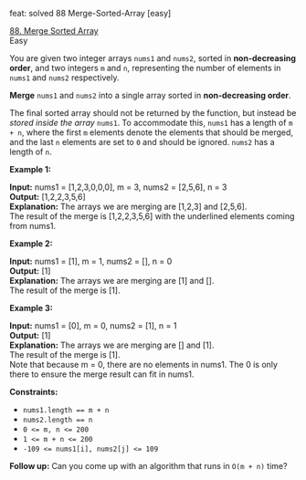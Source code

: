 feat: solved 88 Merge-Sorted-Array [easy]

[88. Merge Sorted Array](https://leetcode.com/problems/merge-sorted-array/)  
Easy

You are given two integer arrays  `nums1`  and  `nums2`, sorted in  **non-decreasing order**, and two integers  `m`  and  `n`, representing the number of elements in  `nums1`  and  `nums2`  respectively.

**Merge**  `nums1`  and  `nums2`  into a single array sorted in  **non-decreasing order**.

The final sorted array should not be returned by the function, but instead be  _stored inside the array_ `nums1`. To accommodate this,  `nums1`  has a length of  `m + n`, where the first  `m`  elements denote the elements that should be merged, and the last  `n`  elements are set to  `0`  and should be ignored.  `nums2`  has a length of  `n`.

**Example 1:**

**Input:** nums1 = [1,2,3,0,0,0], m = 3, nums2 = [2,5,6], n = 3  
**Output:** [1,2,2,3,5,6]  
**Explanation:** The arrays we are merging are [1,2,3] and [2,5,6].  
The result of the merge is [1,2,2,3,5,6] with the underlined elements coming from nums1.

**Example 2:**

**Input:** nums1 = [1], m = 1, nums2 = [], n = 0  
**Output:** [1]  
**Explanation:** The arrays we are merging are [1] and [].  
The result of the merge is [1].

**Example 3:**

**Input:** nums1 = [0], m = 0, nums2 = [1], n = 1  
**Output:** [1]  
**Explanation:** The arrays we are merging are [] and [1].  
The result of the merge is [1].  
Note that because m = 0, there are no elements in nums1. The 0 is only there to ensure the merge result can fit in nums1.

**Constraints:**

-   `nums1.length == m + n`
-   `nums2.length == n`
-   `0 <= m, n <= 200`
-   `1 <= m + n <= 200`
-   `-109 <= nums1[i], nums2[j] <= 109`

**Follow up:** Can you come up with an algorithm that runs in  `O(m + n)`  time?